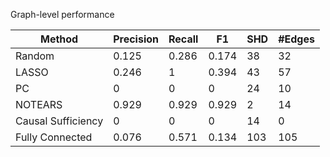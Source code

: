 Graph-level performance

| Method             |   Precision |   Recall |    F1 |   SHD |   #Edges |
|--------------------|-------------|----------|-------|-------|----------|
| Random             |       0.125 |    0.286 | 0.174 |    38 |       32 |
| LASSO              |       0.246 |    1     | 0.394 |    43 |       57 |
| PC                 |       0     |    0     | 0     |    24 |       10 |
| NOTEARS            |       0.929 |    0.929 | 0.929 |     2 |       14 |
| Causal Sufficiency |       0     |    0     | 0     |    14 |        0 |
| Fully Connected    |       0.076 |    0.571 | 0.134 |   103 |      105 |
